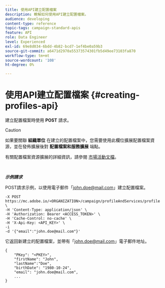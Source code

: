 ```yaml
---
title: 使用API建立配置檔案
description: 瞭解如何使用API建立配置檔案。
audience: developing
content-type: reference
topic-tags: campaign-standard-apis
feature: API
role: Data Engineer
level: Experienced
exl-id: 69e8d034-6bdd-4b82-bcd7-1ef4be0a59b3
source-git-commit: a6471d2970a55373574301fb5d49ee73103fa870
workflow-type: tm+mt
source-wordcount: '108'
ht-degree: 0%

---
```


# 使用API建立配置檔案 {#creating-profiles-api}

建立配置檔案時使用 **POST** 請求。

>[!CAUTION]
>
>如果要關聯 <b>組織單位</b> 在建立的配置檔案中，您需要使用此欄位擴展配置檔案資源，並在發佈擴展後對 <b>配置檔案和服務擴展</b> 端點。
>
>有關配置檔案資源擴展的詳細資訊，請參閱 <a href="https://helpx.adobe.com/campaign/standard/administration/using/organizational-units.html#partitioning-profiles">市場活動文檔</a>。

<br/>

***示例請求***

POST請求示例，以使用電子郵件「john.doe@mail.com」建立配置檔案。

```
-X POST https://mc.adobe.io/<ORGANIZATION>/campaign/profileAndServices/profile \
-H 'Content-Type: application/json' \
-H 'Authorization: Bearer <ACCESS_TOKEN>' \
-H 'Cache-Control: no-cache' \
-H 'X-Api-Key: <API_KEY>' \
-i
-d '{"email":"john.doe@mail.com"}'
```

它返回新建立的配置檔案，並帶有「john.doe@mail.com」電子郵件地址。

```
{
    "PKey": "<PKEY>",
    "firstName": "John",
    "lastName":"Doe",
    "birthDate": "1980-10-24",
    "email": "john.doe@mail.com",
    ...
}
```
